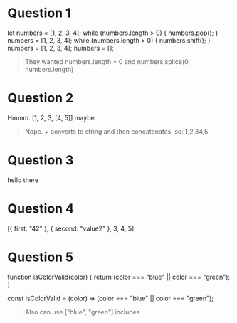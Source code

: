 # Question 1
let numbers = [1, 2, 3, 4];
while (numbers.length > 0) {
  numbers.pop();
}
numbers = [1, 2, 3, 4];
while (numbers.length > 0) {
  numbers.shift();
}
numbers = [1, 2, 3, 4];
numbers = [];

> They wanted numbers.length = 0 and numbers.splice(0, numbers.length)

# Question 2
Hmmm. [1, 2, 3, [4, 5]] maybe

> Nope. + converts to string and then concatenates, so: 1,2,34,5

# Question 3
hello there

# Question 4
[{ first: "42" }, { second: "value2" }, 3, 4, 5]

# Question 5
function isColorValid(color) {
  return (color === "blue" || color === "green");
}

const isColorValid = (color) => (color === "blue" || color === "green");

> Also can use ["blue", "green"].includes
